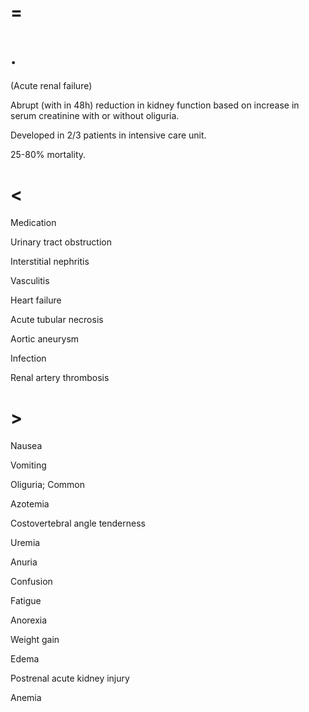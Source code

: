 # =

# .

(Acute renal failure)

Abrupt (with in 48h) reduction in kidney function based on increase in serum creatinine with or without oliguria.

Developed in 2/3 patients in intensive care unit.

25-80% mortality.

# <

Medication

Urinary tract obstruction

Interstitial nephritis

Vasculitis

Heart failure

Acute tubular necrosis

Aortic aneurysm

Infection

Renal artery thrombosis

# >

Nausea

Vomiting

Oliguria; Common

Azotemia

Costovertebral angle tenderness

Uremia

Anuria

Confusion

Fatigue

Anorexia

Weight gain

Edema

Postrenal acute kidney injury

Anemia
